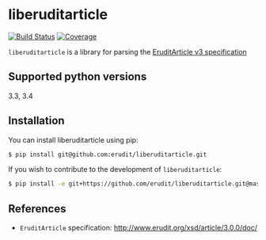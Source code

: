 # liberuditarticle

[![Build Status](https://secure.travis-ci.org/erudit/liberuditarticle.svg?branch=master)](https://secure.travis-ci.org/erudit/liberuditarticle?branch=master)
[![Coverage](https://codecov.io/github/erudit/liberuditarticle/coverage.svg?branch=master)](https://codecov.io/github/erudit/liberuditarticle?branch=master)

`liberuditarticle` is a library for parsing the [EruditArticle v3 specification](http://www.erudit.org/xsd/article/3.0.0/doc/)

## Supported python versions

3.3, 3.4

## Installation

You can install liberuditarticle using pip:

```sh
$ pip install git@github.com:erudit/liberuditarticle.git
```
If you wish to contribute to the development of `liberuditarticle`:

```sh
$ pip install -e git+https://github.com/erudit/liberuditarticle.git@master#egg=liberuditarticle
```

## References

* `EruditArticle` specification: http://www.erudit.org/xsd/article/3.0.0/doc/

